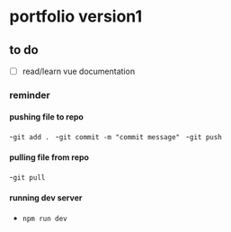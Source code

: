 # portfolio version1 
## to do
- [ ] read/learn vue documentation 


### reminder 
#### pushing file to repo  
-`git add . `
-`git commit -m "commit message" `
-`git push` 
#### pulling file from repo
-`git pull` 

#### running dev server
- `npm run dev`
